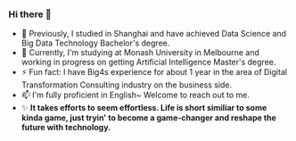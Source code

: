 ### Hi there 👋

- 🌱 Previously, I studied in Shanghai and have achieved Data Science and Big Data Technology Bachelor's degree.
- 🔭 Currently, I'm studying at Monash University in Melbourne and working in progress on getting Artificial Intelligence Master's degree.
- ⚡ Fun fact: I have Big4s experience for about 1 year in the area of Digital Transformation Consulting industry on the business side.
- 📫 I'm fully proficient in English~ Welcome to reach out to me.
- ✨ **It takes efforts to seem effortless. Life is short similiar to some kinda game, just tryin' to become a game-changer and reshape the future with technology.**
<!--
**Tracy-ShengminTao/Tracy-ShengminTao** is a ✨ _special_ ✨ repository because its `README.md` (this file) appears on your GitHub profile.

Here are some ideas to get you started:

- 🔭 I’m currently working on ...
- 🌱 I’m currently learning ...
- 👯 I’m looking to collaborate on ...
- 🤔 I’m looking for help with ...
- 💬 Ask me about ...
- 📫 How to reach me: ...
- 😄 Pronouns: ...
- ⚡ Fun fact: ...
-->

